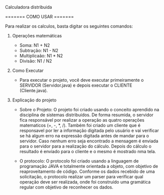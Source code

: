 Calculadora distribuida

======= COMO USAR =======

Para realizar os calculos, basta digitar os seguintes comandos:

1. Operações matemáticas
    - Soma: N1 + N2
    - Subtração: N1 - N2
    - Multiplicaão: N1 * N2
    - Divisão: N1 / N2


2. Como Executar
    - Para executar o projeto, você deve executar primeiramente o SERVIDOR (Servidor.java) e depois executar o CLIENTE (Cliente.java).
  

3. Explicação do projeto
    - Sobre o Projeto: 
    O projeto foi criado usando o conceito aprendido na disciplina de sistemas distribuídos. De forma resumida, o servidor fica responsável por realizar a operação as    quatro operações matematicos (+, -, *, /). Também foi criado um cliente que é responsavel por ler a informação digitada pelo usuário e vai verificar se há algum erro     na expressão digitada antes de mandar para o servidor. Caso nenhum erro seja encontrado a mensagem é enviada para o servidor para a realização do cálculo. Depois do     cálculo o resultado é enviado para o cliente e o mesmo é mostrado nma tela. 
    
    - O protocolo:
    O protocolo foi criado usando a linguagem de programação JAVA e totalmente orientada a objeto, com objetivo de reaproveitamento de código. Conforme os dados recebido de uma solicitação, o protocolo realizar um parser para verificar qual operação deve ser realizada, onde foi construído uma gramática regular com objetivo de reconhecer os dados.
